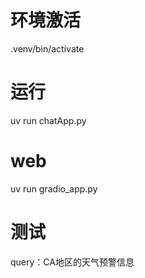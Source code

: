 # 环境激活
.venv/bin/activate

# 运行
uv run chatApp.py

# web
uv run gradio_app.py

# 测试
query：CA地区的天气预警信息